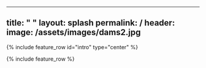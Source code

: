 
---

title: " "
layout: splash
permalink: /
header:
  image: /assets/images/dams2.jpg
---

{% include feature_row id="intro" type="center" %}

{% include feature_row %}